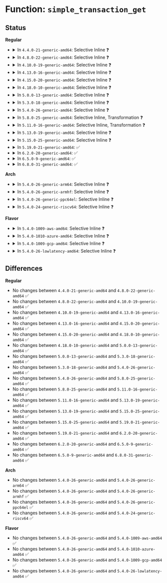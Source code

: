 # Function: <code>simple_transaction_get</code>

## Status
<b>Regular</b>
<ul>
<li>
<details>
<summary>In <code>4.4.0-21-generic-amd64</code>: Selective Inline ❓</summary>

```c
char * simple_transaction_get(struct file * file, const char * buf, size_t size)
```

```json
{
  "name": "simple_transaction_get",
  "collision_type": "Unique Global",
  "inline_type": "Selective",
  "funcs": [
    {
      "addr": 18446744071581158384,
      "name": "simple_transaction_get",
      "external": true,
      "loc": "fs/libfs.c:695",
      "file": "fs/libfs.c",
      "inline": "not declared, inlined",
      "caller_inline": [],
      "caller_func": [
        "security/selinux/selinuxfs.c:selinux_transaction_write",
        "security/apparmor/apparmorfs.c:aa_write_access"
      ]
    }
  ],
  "symbols": [
    {
      "addr": 18446744071581158384,
      "name": "simple_transaction_get",
      "section": ".text",
      "bind": "STB_GLOBAL",
      "size": 185
    }
  ]
}
```
</details>
</li>
<li>
<details>
<summary>In <code>4.8.0-22-generic-amd64</code>: Selective Inline ❓</summary>

```c
char * simple_transaction_get(struct file * file, const char * buf, size_t size)
```

```json
{
  "name": "simple_transaction_get",
  "collision_type": "Unique Global",
  "inline_type": "Selective",
  "funcs": [
    {
      "addr": 18446744071581323520,
      "name": "simple_transaction_get",
      "external": true,
      "loc": "fs/libfs.c:723",
      "file": "fs/libfs.c",
      "inline": "not declared, inlined",
      "caller_inline": [],
      "caller_func": [
        "security/selinux/selinuxfs.c:selinux_transaction_write",
        "security/apparmor/apparmorfs.c:aa_write_access"
      ]
    }
  ],
  "symbols": [
    {
      "addr": 18446744071581323520,
      "name": "simple_transaction_get",
      "section": ".text",
      "bind": "STB_GLOBAL",
      "size": 207
    }
  ]
}
```
</details>
</li>
<li>
<details>
<summary>In <code>4.10.0-19-generic-amd64</code>: Selective Inline ❓</summary>

```c
char * simple_transaction_get(struct file * file, const char * buf, size_t size)
```

```json
{
  "name": "simple_transaction_get",
  "collision_type": "Unique Global",
  "inline_type": "Selective",
  "funcs": [
    {
      "addr": 18446744071581402672,
      "name": "simple_transaction_get",
      "external": true,
      "loc": "fs/libfs.c:731",
      "file": "fs/libfs.c",
      "inline": "not declared, inlined",
      "caller_inline": [],
      "caller_func": [
        "security/selinux/selinuxfs.c:selinux_transaction_write",
        "security/apparmor/apparmorfs.c:aa_write_access"
      ]
    }
  ],
  "symbols": [
    {
      "addr": 18446744071581402672,
      "name": "simple_transaction_get",
      "section": ".text",
      "bind": "STB_GLOBAL",
      "size": 207
    }
  ]
}
```
</details>
</li>
<li>
<details>
<summary>In <code>4.13.0-16-generic-amd64</code>: Selective Inline ❓</summary>

```c
char * simple_transaction_get(struct file * file, const char * buf, size_t size)
```

```json
{
  "name": "simple_transaction_get",
  "collision_type": "Unique Global",
  "inline_type": "Selective",
  "funcs": [
    {
      "addr": 18446744071581457680,
      "name": "simple_transaction_get",
      "external": true,
      "loc": "fs/libfs.c:732",
      "file": "fs/libfs.c",
      "inline": "not declared, inlined",
      "caller_inline": [],
      "caller_func": [
        "security/selinux/selinuxfs.c:selinux_transaction_write"
      ]
    }
  ],
  "symbols": [
    {
      "addr": 18446744071581457680,
      "name": "simple_transaction_get",
      "section": ".text",
      "bind": "STB_GLOBAL",
      "size": 198
    }
  ]
}
```
</details>
</li>
<li>
<details>
<summary>In <code>4.15.0-20-generic-amd64</code>: Selective Inline ❓</summary>

```c
char * simple_transaction_get(struct file * file, const char * buf, size_t size)
```

```json
{
  "name": "simple_transaction_get",
  "collision_type": "Unique Global",
  "inline_type": "Selective",
  "funcs": [
    {
      "addr": 18446744071581599728,
      "name": "simple_transaction_get",
      "external": true,
      "loc": "fs/libfs.c:732",
      "file": "fs/libfs.c",
      "inline": "not declared, inlined",
      "caller_inline": [],
      "caller_func": [
        "security/selinux/selinuxfs.c:selinux_transaction_write"
      ]
    }
  ],
  "symbols": [
    {
      "addr": 18446744071581599728,
      "name": "simple_transaction_get",
      "section": ".text",
      "bind": "STB_GLOBAL",
      "size": 198
    }
  ]
}
```
</details>
</li>
<li>
<details>
<summary>In <code>4.18.0-10-generic-amd64</code>: Selective Inline ❓</summary>

```c
char * simple_transaction_get(struct file * file, const char * buf, size_t size)
```

```json
{
  "name": "simple_transaction_get",
  "collision_type": "Unique Global",
  "inline_type": "Selective",
  "funcs": [
    {
      "addr": 18446744071581758752,
      "name": "simple_transaction_get",
      "external": true,
      "loc": "fs/libfs.c:732",
      "file": "fs/libfs.c",
      "inline": "not declared, inlined",
      "caller_inline": [],
      "caller_func": [
        "security/selinux/selinuxfs.c:selinux_transaction_write"
      ]
    }
  ],
  "symbols": [
    {
      "addr": 18446744071581758752,
      "name": "simple_transaction_get",
      "section": ".text",
      "bind": "STB_GLOBAL",
      "size": 219
    }
  ]
}
```
</details>
</li>
<li>
<details>
<summary>In <code>5.0.0-13-generic-amd64</code>: Selective Inline ❓</summary>

```c
char * simple_transaction_get(struct file * file, const char * buf, size_t size)
```

```json
{
  "name": "simple_transaction_get",
  "collision_type": "Unique Global",
  "inline_type": "Selective",
  "funcs": [
    {
      "addr": 18446744071581845072,
      "name": "simple_transaction_get",
      "external": true,
      "loc": "fs/libfs.c:732",
      "file": "fs/libfs.c",
      "inline": "not declared, inlined",
      "caller_inline": [],
      "caller_func": [
        "security/selinux/selinuxfs.c:selinux_transaction_write"
      ]
    }
  ],
  "symbols": [
    {
      "addr": 18446744071581845072,
      "name": "simple_transaction_get",
      "section": ".text",
      "bind": "STB_GLOBAL",
      "size": 219
    }
  ]
}
```
</details>
</li>
<li>
<details>
<summary>In <code>5.3.0-18-generic-amd64</code>: Selective Inline ❓</summary>

```c
char * simple_transaction_get(struct file * file, const char * buf, size_t size)
```

```json
{
  "name": "simple_transaction_get",
  "collision_type": "Unique Global",
  "inline_type": "Selective",
  "funcs": [
    {
      "addr": 18446744071581969680,
      "name": "simple_transaction_get",
      "external": true,
      "loc": "fs/libfs.c:751",
      "file": "fs/libfs.c",
      "inline": "not declared, inlined",
      "caller_inline": [],
      "caller_func": [
        "security/selinux/selinuxfs.c:selinux_transaction_write"
      ]
    }
  ],
  "symbols": [
    {
      "addr": 18446744071581969680,
      "name": "simple_transaction_get",
      "section": ".text",
      "bind": "STB_GLOBAL",
      "size": 222
    }
  ]
}
```
</details>
</li>
<li>
<details>
<summary>In <code>5.4.0-26-generic-amd64</code>: Selective Inline ❓</summary>

```c
char * simple_transaction_get(struct file * file, const char * buf, size_t size)
```

```json
{
  "name": "simple_transaction_get",
  "collision_type": "Unique Global",
  "inline_type": "Selective",
  "funcs": [
    {
      "addr": 18446744071582043968,
      "name": "simple_transaction_get",
      "external": true,
      "loc": "fs/libfs.c:789",
      "file": "fs/libfs.c",
      "inline": "not declared, inlined",
      "caller_inline": [],
      "caller_func": [
        "security/selinux/selinuxfs.c:selinux_transaction_write"
      ]
    }
  ],
  "symbols": [
    {
      "addr": 18446744071582043968,
      "name": "simple_transaction_get",
      "section": ".text",
      "bind": "STB_GLOBAL",
      "size": 222
    }
  ]
}
```
</details>
</li>
<li>
<details>
<summary>In <code>5.8.0-25-generic-amd64</code>: Selective Inline, Transformation ❓</summary>

```c
char * simple_transaction_get(struct file * file, const char * buf, size_t size)
```

```json
{
  "name": "simple_transaction_get",
  "collision_type": "Unique Global",
  "inline_type": "Selective",
  "funcs": [
    {
      "addr": 18446744071582280048,
      "name": "simple_transaction_get",
      "external": true,
      "loc": "fs/libfs.c:825",
      "file": "fs/libfs.c",
      "inline": "not declared, inlined",
      "caller_inline": [],
      "caller_func": [
        "security/selinux/selinuxfs.c:selinux_transaction_write",
        "security/smack/smackfs.c:smk_write_access2"
      ]
    }
  ],
  "symbols": [
    {
      "addr": 18446744071582280048,
      "name": "simple_transaction_get.part.0",
      "section": ".text",
      "bind": "STB_LOCAL",
      "size": 207
    },
    {
      "addr": 18446744071582280256,
      "name": "simple_transaction_get",
      "section": ".text",
      "bind": "STB_GLOBAL",
      "size": 33
    }
  ]
}
```
</details>
</li>
<li>
<details>
<summary>In <code>5.11.0-16-generic-amd64</code>: Selective Inline, Transformation ❓</summary>

```c
char * simple_transaction_get(struct file * file, const char * buf, size_t size)
```

```json
{
  "name": "simple_transaction_get",
  "collision_type": "Unique Global",
  "inline_type": "Selective",
  "funcs": [
    {
      "addr": 18446744071582330464,
      "name": "simple_transaction_get",
      "external": true,
      "loc": "fs/libfs.c:827",
      "file": "fs/libfs.c",
      "inline": "not declared, inlined",
      "caller_inline": [],
      "caller_func": [
        "security/selinux/selinuxfs.c:selinux_transaction_write",
        "security/smack/smackfs.c:smk_write_access2"
      ]
    }
  ],
  "symbols": [
    {
      "addr": 18446744071582330464,
      "name": "simple_transaction_get.part.0",
      "section": ".text",
      "bind": "STB_LOCAL",
      "size": 207
    },
    {
      "addr": 18446744071582330672,
      "name": "simple_transaction_get",
      "section": ".text",
      "bind": "STB_GLOBAL",
      "size": 33
    }
  ]
}
```
</details>
</li>
<li>
<details>
<summary>In <code>5.13.0-19-generic-amd64</code>: Selective Inline ❓</summary>

```c
char * simple_transaction_get(struct file * file, const char * buf, size_t size)
```

```json
{
  "name": "simple_transaction_get",
  "collision_type": "Unique Global",
  "inline_type": "Selective",
  "funcs": [
    {
      "addr": 18446744071582358064,
      "name": "simple_transaction_get",
      "external": true,
      "loc": "fs/libfs.c:830",
      "file": "fs/libfs.c",
      "inline": "not declared, inlined",
      "caller_inline": [],
      "caller_func": [
        "security/selinux/selinuxfs.c:selinux_transaction_write",
        "security/smack/smackfs.c:smk_write_access2"
      ]
    }
  ],
  "symbols": [
    {
      "addr": 18446744071582358064,
      "name": "simple_transaction_get",
      "section": ".text",
      "bind": "STB_GLOBAL",
      "size": 222
    }
  ]
}
```
</details>
</li>
<li>
<details>
<summary>In <code>5.15.0-25-generic-amd64</code>: Selective Inline ❓</summary>

```c
char * simple_transaction_get(struct file * file, const char * buf, size_t size)
```

```json
{
  "name": "simple_transaction_get",
  "collision_type": "Unique Global",
  "inline_type": "Selective",
  "funcs": [
    {
      "addr": 18446744071582678736,
      "name": "simple_transaction_get",
      "external": true,
      "loc": "fs/libfs.c:839",
      "file": "fs/libfs.c",
      "inline": "not declared, inlined",
      "caller_inline": [],
      "caller_func": [
        "security/selinux/selinuxfs.c:selinux_transaction_write",
        "security/smack/smackfs.c:smk_write_access2"
      ]
    }
  ],
  "symbols": [
    {
      "addr": 18446744071582678736,
      "name": "simple_transaction_get",
      "section": ".text",
      "bind": "STB_GLOBAL",
      "size": 222
    }
  ]
}
```
</details>
</li>
<li>
<details>
<summary>In <code>5.19.0-21-generic-amd64</code>: ✅</summary>

```c
char * simple_transaction_get(struct file * file, const char * buf, size_t size)
```

```json
{
  "name": "simple_transaction_get",
  "collision_type": "Unique Global",
  "inline_type": "No",
  "funcs": [
    {
      "addr": 18446744071583216528,
      "name": "simple_transaction_get",
      "external": true,
      "loc": "fs/libfs.c:866",
      "file": "fs/libfs.c",
      "inline": "seen, unknown",
      "caller_inline": [],
      "caller_func": [
        "security/selinux/selinuxfs.c:selinux_transaction_write",
        "security/smack/smackfs.c:smk_write_access2"
      ]
    }
  ],
  "symbols": [
    {
      "addr": 18446744071583216528,
      "name": "simple_transaction_get",
      "section": ".text",
      "bind": "STB_GLOBAL",
      "size": 257
    }
  ]
}
```
</details>
</li>
<li>
<details>
<summary>In <code>6.2.0-20-generic-amd64</code>: ✅</summary>

```c
char * simple_transaction_get(struct file * file, const char * buf, size_t size)
```

```json
{
  "name": "simple_transaction_get",
  "collision_type": "Unique Global",
  "inline_type": "No",
  "funcs": [
    {
      "addr": 18446744071583794480,
      "name": "simple_transaction_get",
      "external": true,
      "loc": "fs/libfs.c:867",
      "file": "fs/libfs.c",
      "inline": "seen, unknown",
      "caller_inline": [],
      "caller_func": [
        "security/selinux/selinuxfs.c:selinux_transaction_write",
        "security/smack/smackfs.c:smk_write_access2"
      ]
    }
  ],
  "symbols": [
    {
      "addr": 18446744071583794480,
      "name": "simple_transaction_get",
      "section": ".text",
      "bind": "STB_GLOBAL",
      "size": 257
    }
  ]
}
```
</details>
</li>
<li>
<details>
<summary>In <code>6.5.0-9-generic-amd64</code>: ✅</summary>

```c
char * simple_transaction_get(struct file * file, const char * buf, size_t size)
```

```json
{
  "name": "simple_transaction_get",
  "collision_type": "Unique Global",
  "inline_type": "No",
  "funcs": [
    {
      "addr": 18446744071584012096,
      "name": "simple_transaction_get",
      "external": true,
      "loc": "fs/libfs.c:862",
      "file": "fs/libfs.c",
      "inline": "seen, unknown",
      "caller_inline": [],
      "caller_func": [
        "security/selinux/selinuxfs.c:selinux_transaction_write",
        "security/smack/smackfs.c:smk_write_access2"
      ]
    }
  ],
  "symbols": [
    {
      "addr": 18446744071584012096,
      "name": "simple_transaction_get",
      "section": ".text",
      "bind": "STB_GLOBAL",
      "size": 257
    }
  ]
}
```
</details>
</li>
<li>
<details>
<summary>In <code>6.8.0-31-generic-amd64</code>: ✅</summary>

```c
char * simple_transaction_get(struct file * file, const char * buf, size_t size)
```

```json
{
  "name": "simple_transaction_get",
  "collision_type": "Unique Global",
  "inline_type": "No",
  "funcs": [
    {
      "addr": 18446744071584224416,
      "name": "simple_transaction_get",
      "external": true,
      "loc": "fs/libfs.c:1132",
      "file": "fs/libfs.c",
      "inline": "seen, unknown",
      "caller_inline": [],
      "caller_func": [
        "security/selinux/selinuxfs.c:selinux_transaction_write",
        "security/smack/smackfs.c:smk_write_access2"
      ]
    }
  ],
  "symbols": [
    {
      "addr": 18446744071584224416,
      "name": "simple_transaction_get",
      "section": ".text",
      "bind": "STB_GLOBAL",
      "size": 257
    }
  ]
}
```
</details>
</li>
</ul>
<b>Arch</b>
<ul>
<li>
<details>
<summary>In <code>5.4.0-26-generic-arm64</code>: Selective Inline ❓</summary>

```c
char * simple_transaction_get(struct file * file, const char * buf, size_t size)
```

```json
{
  "name": "simple_transaction_get",
  "collision_type": "Unique Global",
  "inline_type": "Selective",
  "funcs": [
    {
      "addr": 18446603336493568736,
      "name": "simple_transaction_get",
      "external": true,
      "loc": "fs/libfs.c:789",
      "file": "fs/libfs.c",
      "inline": "not declared, inlined",
      "caller_inline": [],
      "caller_func": [
        "security/selinux/selinuxfs.c:selinux_transaction_write"
      ]
    }
  ],
  "symbols": [
    {
      "addr": 18446603336493568736,
      "name": "simple_transaction_get",
      "section": ".text",
      "bind": "STB_GLOBAL",
      "size": 312
    }
  ]
}
```
</details>
</li>
<li>
<details>
<summary>In <code>5.4.0-26-generic-armhf</code>: Selective Inline ❓</summary>

```c
char * simple_transaction_get(struct file * file, const char * buf, size_t size)
```

```json
{
  "name": "simple_transaction_get",
  "collision_type": "Unique Global",
  "inline_type": "Selective",
  "funcs": [
    {
      "addr": 3227115648,
      "name": "simple_transaction_get",
      "external": true,
      "loc": "fs/libfs.c:789",
      "file": "fs/libfs.c",
      "inline": "not declared, inlined",
      "caller_inline": [],
      "caller_func": [
        "security/selinux/selinuxfs.c:selinux_transaction_write"
      ]
    }
  ],
  "symbols": [
    {
      "addr": 3227115648,
      "name": "simple_transaction_get",
      "section": ".text",
      "bind": "STB_GLOBAL",
      "size": 316
    }
  ]
}
```
</details>
</li>
<li>
<details>
<summary>In <code>5.4.0-26-generic-ppc64el</code>: Selective Inline ❓</summary>

```c
char * simple_transaction_get(struct file * file, const char * buf, size_t size)
```

```json
{
  "name": "simple_transaction_get",
  "collision_type": "Unique Global",
  "inline_type": "Selective",
  "funcs": [
    {
      "addr": 13835058055287144928,
      "name": "simple_transaction_get",
      "external": true,
      "loc": "fs/libfs.c:789",
      "file": "fs/libfs.c",
      "inline": "not declared, inlined",
      "caller_inline": [],
      "caller_func": [
        "security/selinux/selinuxfs.c:selinux_transaction_write"
      ]
    }
  ],
  "symbols": [
    {
      "addr": 13835058055287144928,
      "name": "simple_transaction_get",
      "section": ".text",
      "bind": "STB_GLOBAL",
      "size": 396
    }
  ]
}
```
</details>
</li>
<li>
<details>
<summary>In <code>5.4.0-24-generic-riscv64</code>: Selective Inline ❓</summary>

```c
char * simple_transaction_get(struct file * file, const char * buf, size_t size)
```

```json
{
  "name": "simple_transaction_get",
  "collision_type": "Unique Global",
  "inline_type": "Selective",
  "funcs": [
    {
      "addr": 18446743936273226392,
      "name": "simple_transaction_get",
      "external": true,
      "loc": "fs/libfs.c:789",
      "file": "fs/libfs.c",
      "inline": "not declared, inlined",
      "caller_inline": [],
      "caller_func": [
        "security/selinux/selinuxfs.c:selinux_transaction_write"
      ]
    }
  ],
  "symbols": [
    {
      "addr": 18446743936273226392,
      "name": "simple_transaction_get",
      "section": ".text",
      "bind": "STB_GLOBAL",
      "size": 300
    }
  ]
}
```
</details>
</li>
</ul>
<b>Flavor</b>
<ul>
<li>
<details>
<summary>In <code>5.4.0-1009-aws-amd64</code>: Selective Inline ❓</summary>

```c
char * simple_transaction_get(struct file * file, const char * buf, size_t size)
```

```json
{
  "name": "simple_transaction_get",
  "collision_type": "Unique Global",
  "inline_type": "Selective",
  "funcs": [
    {
      "addr": 18446744071582012704,
      "name": "simple_transaction_get",
      "external": true,
      "loc": "fs/libfs.c:789",
      "file": "fs/libfs.c",
      "inline": "not declared, inlined",
      "caller_inline": [],
      "caller_func": [
        "security/selinux/selinuxfs.c:selinux_transaction_write"
      ]
    }
  ],
  "symbols": [
    {
      "addr": 18446744071582012704,
      "name": "simple_transaction_get",
      "section": ".text",
      "bind": "STB_GLOBAL",
      "size": 222
    }
  ]
}
```
</details>
</li>
<li>
<details>
<summary>In <code>5.4.0-1010-azure-amd64</code>: Selective Inline ❓</summary>

```c
char * simple_transaction_get(struct file * file, const char * buf, size_t size)
```

```json
{
  "name": "simple_transaction_get",
  "collision_type": "Unique Global",
  "inline_type": "Selective",
  "funcs": [
    {
      "addr": 18446744071581950272,
      "name": "simple_transaction_get",
      "external": true,
      "loc": "fs/libfs.c:789",
      "file": "fs/libfs.c",
      "inline": "not declared, inlined",
      "caller_inline": [],
      "caller_func": [
        "security/selinux/selinuxfs.c:selinux_transaction_write"
      ]
    }
  ],
  "symbols": [
    {
      "addr": 18446744071581950272,
      "name": "simple_transaction_get",
      "section": ".text",
      "bind": "STB_GLOBAL",
      "size": 222
    }
  ]
}
```
</details>
</li>
<li>
<details>
<summary>In <code>5.4.0-1009-gcp-amd64</code>: Selective Inline ❓</summary>

```c
char * simple_transaction_get(struct file * file, const char * buf, size_t size)
```

```json
{
  "name": "simple_transaction_get",
  "collision_type": "Unique Global",
  "inline_type": "Selective",
  "funcs": [
    {
      "addr": 18446744071582003984,
      "name": "simple_transaction_get",
      "external": true,
      "loc": "fs/libfs.c:789",
      "file": "fs/libfs.c",
      "inline": "not declared, inlined",
      "caller_inline": [],
      "caller_func": [
        "security/selinux/selinuxfs.c:selinux_transaction_write"
      ]
    }
  ],
  "symbols": [
    {
      "addr": 18446744071582003984,
      "name": "simple_transaction_get",
      "section": ".text",
      "bind": "STB_GLOBAL",
      "size": 222
    }
  ]
}
```
</details>
</li>
<li>
<details>
<summary>In <code>5.4.0-26-lowlatency-amd64</code>: Selective Inline ❓</summary>

```c
char * simple_transaction_get(struct file * file, const char * buf, size_t size)
```

```json
{
  "name": "simple_transaction_get",
  "collision_type": "Unique Global",
  "inline_type": "Selective",
  "funcs": [
    {
      "addr": 18446744071582072208,
      "name": "simple_transaction_get",
      "external": true,
      "loc": "fs/libfs.c:789",
      "file": "fs/libfs.c",
      "inline": "not declared, inlined",
      "caller_inline": [],
      "caller_func": [
        "security/selinux/selinuxfs.c:selinux_transaction_write"
      ]
    }
  ],
  "symbols": [
    {
      "addr": 18446744071582072208,
      "name": "simple_transaction_get",
      "section": ".text",
      "bind": "STB_GLOBAL",
      "size": 225
    }
  ]
}
```
</details>
</li>
</ul>

## Differences
<b>Regular</b>
<ul>
<li>
No changes between <code>4.4.0-21-generic-amd64</code> and <code>4.8.0-22-generic-amd64</code> ✅
</li>
<li>
No changes between <code>4.8.0-22-generic-amd64</code> and <code>4.10.0-19-generic-amd64</code> ✅
</li>
<li>
No changes between <code>4.10.0-19-generic-amd64</code> and <code>4.13.0-16-generic-amd64</code> ✅
</li>
<li>
No changes between <code>4.13.0-16-generic-amd64</code> and <code>4.15.0-20-generic-amd64</code> ✅
</li>
<li>
No changes between <code>4.15.0-20-generic-amd64</code> and <code>4.18.0-10-generic-amd64</code> ✅
</li>
<li>
No changes between <code>4.18.0-10-generic-amd64</code> and <code>5.0.0-13-generic-amd64</code> ✅
</li>
<li>
No changes between <code>5.0.0-13-generic-amd64</code> and <code>5.3.0-18-generic-amd64</code> ✅
</li>
<li>
No changes between <code>5.3.0-18-generic-amd64</code> and <code>5.4.0-26-generic-amd64</code> ✅
</li>
<li>
No changes between <code>5.4.0-26-generic-amd64</code> and <code>5.8.0-25-generic-amd64</code> ✅
</li>
<li>
No changes between <code>5.8.0-25-generic-amd64</code> and <code>5.11.0-16-generic-amd64</code> ✅
</li>
<li>
No changes between <code>5.11.0-16-generic-amd64</code> and <code>5.13.0-19-generic-amd64</code> ✅
</li>
<li>
No changes between <code>5.13.0-19-generic-amd64</code> and <code>5.15.0-25-generic-amd64</code> ✅
</li>
<li>
No changes between <code>5.15.0-25-generic-amd64</code> and <code>5.19.0-21-generic-amd64</code> ✅
</li>
<li>
No changes between <code>5.19.0-21-generic-amd64</code> and <code>6.2.0-20-generic-amd64</code> ✅
</li>
<li>
No changes between <code>6.2.0-20-generic-amd64</code> and <code>6.5.0-9-generic-amd64</code> ✅
</li>
<li>
No changes between <code>6.5.0-9-generic-amd64</code> and <code>6.8.0-31-generic-amd64</code> ✅
</li>
</ul>
<b>Arch</b>
<ul>
<li>
No changes between <code>5.4.0-26-generic-amd64</code> and <code>5.4.0-26-generic-arm64</code> ✅
</li>
<li>
No changes between <code>5.4.0-26-generic-amd64</code> and <code>5.4.0-26-generic-armhf</code> ✅
</li>
<li>
No changes between <code>5.4.0-26-generic-amd64</code> and <code>5.4.0-26-generic-ppc64el</code> ✅
</li>
<li>
No changes between <code>5.4.0-26-generic-amd64</code> and <code>5.4.0-24-generic-riscv64</code> ✅
</li>
</ul>
<b>Flavor</b>
<ul>
<li>
No changes between <code>5.4.0-26-generic-amd64</code> and <code>5.4.0-1009-aws-amd64</code> ✅
</li>
<li>
No changes between <code>5.4.0-26-generic-amd64</code> and <code>5.4.0-1010-azure-amd64</code> ✅
</li>
<li>
No changes between <code>5.4.0-26-generic-amd64</code> and <code>5.4.0-1009-gcp-amd64</code> ✅
</li>
<li>
No changes between <code>5.4.0-26-generic-amd64</code> and <code>5.4.0-26-lowlatency-amd64</code> ✅
</li>
</ul>
